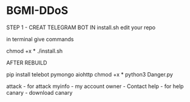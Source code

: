 # BGMI-DDoS

STEP 1 - CREAT TELEGRAM BOT
IN install.sh edit your repo 

in terminal give commands 

chmod +x *
./install.sh

AFTER REBUILD 

pip install telebot pymongo aiohttp
chmod +x *
python3 Danger.py



attack - for attack
myinfo - my account
owner - Contact
help - for help 
canary - download canary
